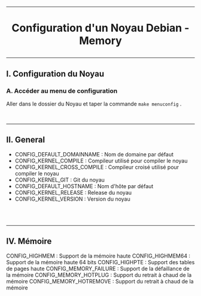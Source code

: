 ------------------------------------------------------------------------------------------------------------------------------------------
# <p align='center'> Configuration d'un Noyau Debian - Memory </p>

------------------------------------------------------------------------------------------------------------------------------------------
## I. Configuration du Noyau
### A. Accéder au menu de configuration
Aller dans le dossier du Noyau et taper la commande `make menuconfig` .

<br />

------------------------------------------------------------------------------------------------------------------------------------------
## II. General
- CONFIG_DEFAULT_DOMAINNAME : Nom de domaine par défaut
- CONFIG_KERNEL_COMPILE : Compileur utilisé pour compiler le noyau
- CONFIG_KERNEL_CROSS_COMPILE : Compileur croisé utilisé pour compiler le noyau
- CONFIG_KERNEL_GIT : Git du noyau
- CONFIG_DEFAULT_HOSTNAME : Nom d'hôte par défaut
- CONFIG_KERNEL_RELEASE : Release du noyau
- CONFIG_KERNEL_VERSION : Version du noyau

<br />





<br />

------------------------------------------------------------------------------------------------------------------------------------------
## IV. Mémoire
CONFIG_HIGHMEM : Support de la mémoire haute
CONFIG_HIGHMEM64 : Support de la mémoire haute 64 bits
CONFIG_HIGHPTE : Support des tables de pages haute
CONFIG_MEMORY_FAILURE : Support de la défaillance de la mémoire
CONFIG_MEMORY_HOTPLUG : Support du retrait à chaud de la mémoire
CONFIG_MEMORY_HOTREMOVE : Support du retrait à chaud de la mémoire

<br />
